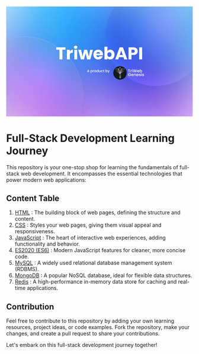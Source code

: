 ![Banner](TriwebAPI.jpg)


# Full-Stack Development Learning Journey

This repository is your one-stop shop for learning the fundamentals of full-stack web development. It encompasses the essential technologies that power modern web applications:

## Content Table

1. [HTML](HTML/Form/README.md) : The building block of web pages, defining the structure and content.
2. [CSS](CSS/README.md) : Styles your web pages, giving them visual appeal and responsiveness.
3. [JavaScript](JavaScript/README.md) : The heart of interactive web experiences, adding functionality and behavior.
4. [ES2020 (ES6)](ES2020/README.md) : Modern JavaScript features for cleaner, more concise code.
5. [MySQL](MySQL/README.md) : A widely used relational database management system (RDBMS).
6. [MongoDB](MongoDB/README.md) : A popular NoSQL database, ideal for flexible data structures.
7. [Redis](Redis/README.md) : A high-performance in-memory data store for caching and real-time applications.

## Contribution

Feel free to contribute to this repository by adding your own learning resources, project ideas, or code examples. Fork the repository, make your changes, and create a pull request to share your contributions.

Let's embark on this full-stack development journey together!
